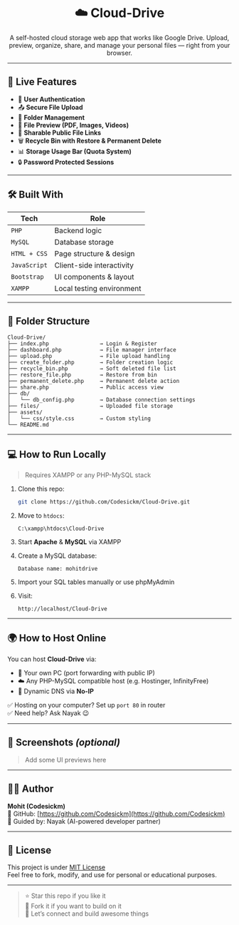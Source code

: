 <h1 align="center">☁️ Cloud-Drive</h1>
<p align="center">
  A self-hosted cloud storage web app that works like Google Drive.  
  Upload, preview, organize, share, and manage your personal files — right from your browser.
</p>

---

## 🚀 Live Features

- 👤 **User Authentication**
- 📤 **Secure File Upload**
- 📁 **Folder Management**
- 🎥 **File Preview (PDF, Images, Videos)**
- 🔗 **Sharable Public File Links**
- 🗑️ **Recycle Bin with Restore & Permanent Delete**
- 📊 **Storage Usage Bar (Quota System)**
- 🔒 **Password Protected Sessions**

---

## 🛠️ Built With

| Tech | Role |
|------|------|
| `PHP` | Backend logic  
| `MySQL` | Database storage  
| `HTML + CSS` | Page structure & design  
| `JavaScript` | Client-side interactivity  
| `Bootstrap` | UI components & layout  
| `XAMPP` | Local testing environment  

---

## 📂 Folder Structure

```
Cloud-Drive/
├── index.php                → Login & Register
├── dashboard.php            → File manager interface
├── upload.php               → File upload handling
├── create_folder.php        → Folder creation logic
├── recycle_bin.php          → Soft deleted file list
├── restore_file.php         → Restore from bin
├── permanent_delete.php     → Permanent delete action
├── share.php                → Public access view
├── db/
│   └── db_config.php        → Database connection settings
├── files/                   → Uploaded file storage
├── assets/
│   └── css/style.css        → Custom styling
└── README.md
```

---

## 💻 How to Run Locally

> Requires XAMPP or any PHP-MySQL stack

1. Clone this repo:
   ```bash
   git clone https://github.com/Codesickm/Cloud-Drive.git
   ```

2. Move to `htdocs`:
   ```
   C:\xampp\htdocs\Cloud-Drive
   ```

3. Start **Apache** & **MySQL** via XAMPP

4. Create a MySQL database:
   ```
   Database name: mohitdrive
   ```

5. Import your SQL tables manually or use phpMyAdmin

6. Visit:
   ```
   http://localhost/Cloud-Drive
   ```

---

## 🌍 How to Host Online

You can host **Cloud-Drive** via:

- 🔌 Your own PC (port forwarding with public IP)
- ☁️ Any PHP-MySQL compatible host (e.g. Hostinger, InfinityFree)
- 🔄 Dynamic DNS via **No-IP**

✅ Hosting on your computer? Set up `port 80` in router  
✅ Need help? Ask Nayak 😉

---

## 📸 Screenshots *(optional)*

> Add some UI previews here

---

## 🙋‍♂️ Author

**Mohit (Codesickm)**  
🚀 GitHub: [https://github.com/Codesickm](https://github.com/Codesickm)  
💛 Guided by: Nayak (AI-powered developer partner)

---

## 📄 License

This project is under [MIT License](LICENSE)  
Feel free to fork, modify, and use for personal or educational purposes.

---

> ⭐ Star this repo if you like it  
> 🍴 Fork it if you want to build on it  
> 🤝 Let’s connect and build awesome things
